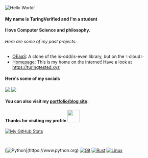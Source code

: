 <img src="https://github.com/TuringVerified/TuringVerified/blob/main/banner.png?raw=true" alt="Hello World!">

#### My name is TuringVerified and I'm a student 

#### I love Computer Science and philosophy.

###### Here are some of my past projects:

- [OEaaS](https://github.com/TuringVerified/OEaaS): A clone of the is-odd/is-even library, but on the ✨cloud✨
- [Homepage](https://github.com/TuringVerified/homepage): This is my home on the internet! Have a look at https://turingtested.xyz

#### Here's some of my socials
<img src="https://img.shields.io/badge/turing.tested%20-%237289DA.svg?&style=for-the-badge&logo=discord&logoColor=blueviolet"/> <a href=https://mas.to/@keouck/> <img src="https://img.shields.io/badge/@slippuli:matrix.org-%237289DA.svg?&style=for-the-badge&logo=matrix&logoColor=black"/> </a>

#### You can also visit my [portfolio/blog site](https://turingtested.xyz).
#### Thanks for visiting my profile <img height="40" src="https://raw.githubusercontent.com/innng/innng/master/assets/kyubey.gif"/>

[![My GitHub Stats](https://github-readme-stats.vercel.app/api/?username=TuringVerified&count_private=true&theme=tokyonight&showicons=true)]()

&nbsp;

[![Python](https://img.shields.io/badge/Python-F05032?style=for-the-badge&logo=Python&logoColor=black")](https://www.python.org)
[![Git](https://img.shields.io/badge/-Git-F05032?style=for-the-badge&logo=Git&logoColor=black)](https://git-scm.com)
[![Rust](https://img.shields.io/badge/-Rust-F05032?style=for-the-badge&logo=Rust&logoColor=black)](https://rust-lang.org)
[![Linux](https://img.shields.io/badge/-Linux-F05032?style=for-the-badge&logo=Linux&logoColor=black)](https://github.com/torvalds/linux)
